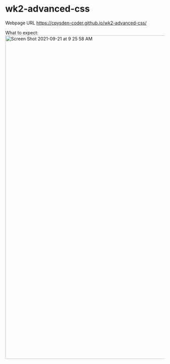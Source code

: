 # wk2-advanced-css

Webpage URL https://cpysden-coder.github.io/wk2-advanced-css/ 

What to expect: <img width="1021" alt="Screen Shot 2021-09-21 at 9 25 58 AM" src="https://user-images.githubusercontent.com/65201372/134209637-2b31be68-df24-422f-b88b-aca023dd3860.png">